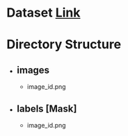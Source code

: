 # Dataset [Link]()
# Directory Structure
- ## images
  - image_id.png
- ## labels [Mask]
  - image_id.png
